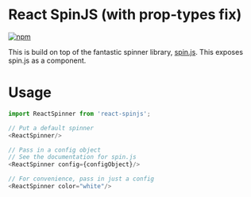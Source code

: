 # React SpinJS (with prop-types fix)

[![npm](https://img.shields.io/npm/v/react-spinjs-fix.svg?style=flat-square)](https://www.npmjs.com/package/react-spinjs-fix)

This is build on top of the fantastic spinner library, [spin.js](http://fgnass.github.io/spin.js/). This exposes spin.js as a component.

# Usage

```javascript
import ReactSpinner from 'react-spinjs';

// Put a default spinner
<ReactSpinner/>

// Pass in a config object
// See the documentation for spin.js
<ReactSpinner config={configObject}/>

// For convenience, pass in just a config
<ReactSpinner color="white"/>
```
